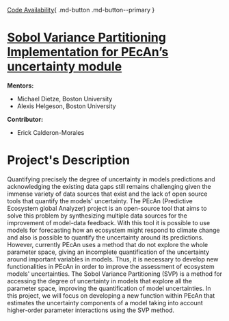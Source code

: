 
[Code Availability](https://github.com/ecamo19/gsoc_project_2022_vm){ .md-button .md-button--primary }

# __[Sobol Variance Partitioning Implementation for PEcAn’s uncertainty module](https://summerofcode.withgoogle.com/programs/2022/projects/FzRn47Nh)__

 __Mentors:__ 
* Michael Dietze, Boston University
* Alexis Helgeson, Boston University

__Contributor:__
* Erick Calderon-Morales 

# Project's Description

Quantifying precisely the degree of uncertainty in models predictions and acknowledging the existing data gaps still remains challenging given the immense variety of data sources that exist and the lack of open source tools that quantify the models' uncertainty. The PEcAn (Predictive Ecosystem global Analyzer) project is an open-source tool that aims to solve this problem by synthesizing multiple data sources for the improvement of model-data feedback. With this tool it is possible to use models for forecasting how an ecosystem might respond to climate change and also is possible to quantify the uncertainty around its predictions. However, currently PEcAn uses a method that do not explore the whole parameter space, giving an incomplete quantification of the uncertainty around important variables in models. Thus, it is necessary to develop new functionalities in PEcAn in order to improve the assessment of ecosystem models' uncertainties. The Sobol Variance Partitioning (SVP) is a method for accessing the degree of uncertainty in models that explore all the parameter space, improving the quantification of model uncertainties. In this project, we will focus on developing a new function within PEcAn that estimates the uncertainty components of a model taking into account higher-order parameter interactions using the SVP method.






